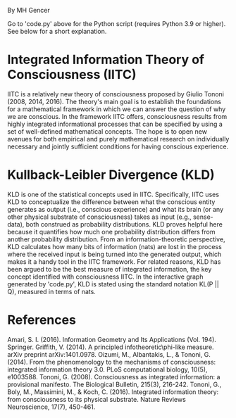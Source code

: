By MH Gencer


Go to 'code.py' above for the Python script (requires Python 3.9 or higher). See below for a short explanation. 


# Integrated Information Theory of Consciousness (IITC)
IITC is a relatively new theory of consciousness proposed by Giulio Tononi (2008, 2014, 2016). The theory's main goal is to establish the foundations for a mathematical framework in which we can answer the question of why we are conscious. In the framework IITC offers, consciousness results from highly integrated informational processes that can be specified by using a set of well-defined mathematical concepts. The hope is to open new avenues for both empirical and purely mathematical research on individually necessary and jointly sufficient conditions for having conscious experience.


# Kullback-Leibler Divergence (KLD)
KLD is one of the statistical concepts used in IITC. Specifically, IITC uses KLD to conceptualize the difference between what the conscious entity generates as output (i.e., conscious experience) and what its brain (or any other physical substrate of consciousness) takes as input (e.g., sense-data), both construed as probability distributions. KLD proves helpful here because it quantifies how much one probability distribution differs from another probability distribution. From an information-theoretic perspective, KLD calculates how many bits of information (nats) are lost in the process where the received input is being turned into the generated output, which makes it a handy tool in the IITC framework. For related reasons, KLD has been argued to be the best measure of integrated information, the key concept identified with consciousness IITC. In the interactive graph generated by 'code.py', KLD is stated using the standard notation KL(P || Q), measured in terms of nats.

# References
Amari, S. I. (2016). Information Geometry and Its Applications (Vol. 194). Springer.
Griffith, V. (2014). A principled infotheoretic\phi-like measure. arXiv preprint arXiv:1401.0978.
Oizumi, M., Albantakis, L., & Tononi, G. (2014). From the phenomenology to the mechanisms of consciousness: integrated information theory 3.0. PLoS computational biology, 10(5), e1003588.
Tononi, G. (2008). Consciousness as integrated information: a provisional manifesto. The Biological Bulletin, 215(3), 216-242.
Tononi, G., Boly, M., Massimini, M., & Koch, C. (2016). Integrated information theory: from consciousness to its physical substrate. Nature Reviews Neuroscience, 17(7), 450-461.

